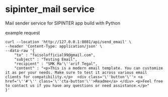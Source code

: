 # sipinter_mail service
Mail sender service for SIPINTER app build with Python

example request 

```
curl --location 'http://127.0.0.1:8081/api/send_email' \
--header 'Content-Type: application/json' \
--data-raw '{
    "to" : "faisolofficial99@gmail.com",
    "subject" : "Testing Email",
    "recipient" : "SMK Ma'\''arif Tegal",
    "content" : "<p>This is a modern email template. You can customize it as per your needs. Make sure to test it across various email clients for compatibility.</p>  <div class='\''button'\''> <a href='\''#'\'' class='\''cta-button'\''>Readme</a> </div> <p>Feel free to contact us if you have any questions or need assistance.</p>"
}'
```

